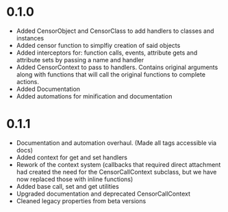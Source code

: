 # 0.1.0
* Added CensorObject and CensorClass to add handlers to classes and instances
* Added censor function to simplfiy creation of said objects
* Added interceptors for: function calls, events, attribute gets and attribute sets by passing a name and handler
* Added CensorContext to pass to handlers. Contains original arguments along with functions that will call the original functions to complete actions.
* Added Documentation
* Added automations for minification and documentation

# 0.1.1
* Documentation and automation overhaul. (Made all tags accessible via docs)
* Added context for get and set handlers 
* Rework of the context system (callbacks that required direct attachment had created the need for the CensorCallContext subclass, but we have now replaced those with inline functions)
* Added base call, set and get utilities
* Upgraded documentation and deprecated CensorCallContext
* Cleaned legacy properties from beta versions
